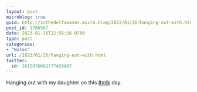 ```yaml
---
layout: post
microblog: true
guid: http://inthedeltawaves.micro.blog/2023/01/16/hanging-out-with.html
post_id: 1786567
date: 2023-01-16T12:58:16-0700
type: post
categories:
- "Notes"
url: /2023/01/16/hanging-out-with.html
twitter:
  id: 1615076062777450497
---
```

<p>Hanging out with my daughter on this <a href="https://mastodon.social/tags/mlk" class="mention hashtag" rel="tag">#<span>mlk</span></a> day.</p>
